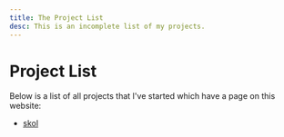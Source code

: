 ```yaml
---
title: The Project List
desc: This is an incomplete list of my projects.
---
```


# Project List

Below is a list of all projects that I've started which have a page on this
website:

* [skol](/skol)
